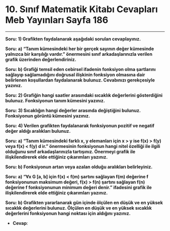 # 10. Sınıf Matematik Kitabı Cevapları Meb Yayınları Sayfa 186

---

**Soru: 1) Grafikten faydalanarak aşağıdaki sorulan cevaplayınız.**

**Soru: a) “Tanım kümesindeki her bir gerçek sayının değer kümesinde yalnızca bir karşılığı vardır.” önermesini sınıf arkadaşlarınızla verilen grafik üzerinden değerlendiriniz.**

**Soru: b) Grafiği temsil eden cebirsel ifadenin fonksiyon olma şartlarını sağlayıp sağlamadığını doğrusal ilişkinin fonksiyon olmasına dair belirlenen koşullardan faydalanarak bulunuz. Cevabınızı gerekçesiyle yazınız.**

**Soru: 2) Grafiğin hangi saatler arasındaki sıcaklık değerlerini gösterdiğini bulunuz. Fonksiyonun tanım kümesini yazınız.**

**Soru: 3) Sıcaklığın hangi değerler arasında değiştiğini bulunuz. Fonksiyonun görüntü kümesini yazınız.**

**Soru: 4) Verilen grafikten faydalanarak fonksiyonun pozitif ve negatif değer aldığı aralıkları bulunuz.**

**Soru: a) “Tanım kümesindeki farklı x, y elemanları için x > y ise f(x) > f(y) veya f(x) < f(y) d ir.” önermesinin fonksiyonun hangi nitel özelliği ile ilgili olduğunu sınıf arkadaşlarınızla tartışınız. Önermeyi grafik ile ilişkilendirerek elde ettiğiniz çıkarımları yazınız.**

**Soru: b) Fonksiyonun artan veya azalan olduğu aralıkları belirleyiniz.**

**Soru: a) “∀x G [a, b] için f(x) < f(m) şartını sağlayan f(m) değerine f fonksiyonunun maksimum değeri, f(x) > f(n) şartını sağlayan f(n) değerine f fonksiyonunun minimum değeri denir.” ifadesini grafik ile ilişkilendirerek elde ettiğiniz çıkarımları yazınız.**

**Soru: b) Grafikten yararlanarak gün içinde ölçülen en düşük ve en yüksek sıcaklık değerlerini bulunuz. Ölçülen en düşük ve en yüksek sıcaklık değerlerini fonksiyonun hangi noktası için aldığını yazınız.**

-   **Cevap**: